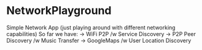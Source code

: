 # NetworkPlayground
Simple Network App (just playing around with different networking capabilities)
So far we have:
-> WiFi P2P /w Service Discovery
-> P2P Peer Discovery /w Music Transfer
-> GoogleMaps /w User Location Discovery

